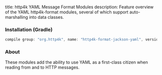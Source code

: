 title: http4k YAML Message Format Modules
description: Feature overview of the YAML http4k-format modules, several of which support auto-marshalling into data classes.

### Installation (Gradle)

```groovy
compile group: "org.http4k", name: "http4k-format-jackson-yaml", version: "3.256.1"
```

### About
These modules add the ability to use YAML as a first-class citizen when reading from and to HTTP messages. 

[http4k]: https://http4k.org
